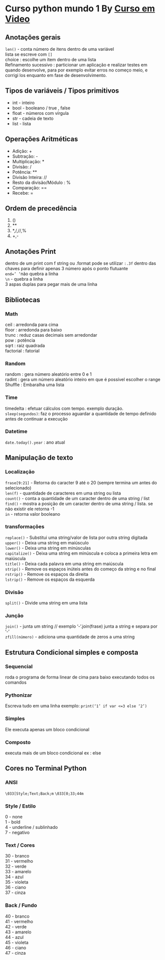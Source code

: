 # Curso python mundo 1 By [Curso em Video](https://cursoemvideo.com)
## Anotações gerais
```len()``` - conta número de itens dentro de uma variável<br />
lista se escreve com ```[]```<br />
choice : escolhe um item dentro de uma lista<br />
Refinamento sucessivo : particionar um aplicação e realizar testes em quando desenvolve, para por exemplo evitar erros no começo meio, e corrigi los enquanto em fase de desenvolvimento.<br />
## Tipos de variáveis / Tipos primitivos
* int - inteiro
* bool - booleano / true , false
* float - números com vírgula
* str - cadeia de texto
* list - lista
## Operações Aritméticas
* Adição: +
* Subtração: -
* Multiplicação: *
* Divisão: /
* Potência: **
* Divisão Inteira: //
* Resto da divisão/Módulo : %
* Comparação: ==
* Recebe: =


## Ordem de precedência
1. ()
1. **
1. *,/,//,%
1. +,-
## Anotações Print
dentro de um print com f string ou .format pode se utilizar ```:.3f``` dentro das chaves para definir apenas 3 número após o ponto flutuante<br />
```end=’ ’```não quebra a linha<br />
```\n``` - quebra a linha<br />
3 aspas duplas para pegar mais de uma linha<br />

## Bibliotecas
### Math
ceil : arredonda para cima<br />
floor : arredonda para baixo<br />
trunc : reduz casas decimais sem arredondar<br />
pow : potência<br />
sqrt : raiz quadrada<br />
factorial : fatorial<br />
### Random
random : gera número aleatório entre  0 e 1<br />
radint : gera um número aleatório inteiro em que é possível escolher o range<br />
Shuffle : Embaralha uma lista<br />
### Time
timedelta : efetuar cálculos com tempo. exemplo duração.<br />
```sleep(segundos)```: faz o processo aguardar a quantidade de tempo definido antes de continuar a execução<br />
### Datetime
```date.today().year``` : ano atual<br />




## Manipulação de texto
### Localização
```frase[9:21]``` - Retorna do caracter 9 até o 20 (sempre termina um antes do selecionado)<br />
```len(f)``` - quantidade de caracteres em uma string ou lista<br />
```count()``` - conta a quantidade de um caracter dentro de uma string / list<br />
```find()``` - mostra a posição de um caracter dentro de uma string / lista. se não existir ele retorna -1<br />
```in``` - retorna valor booleano<br />
 
### transformações

```replace()``` - Substitui uma string/valor de lista por outra string digitada<br />
```upper()``` - Deixa uma string em maiúsculo<br />
```lower()``` - Deixa uma string em minúsculas<br />
```capitalize()``` - Deixa uma string em minúscula e coloca a primeira letra em maiúscula<br />
```title()``` - Deixa cada palavra em uma string em maiúscula<br />
```strip()``` - Remove os espaços inúteis antes do começo da string e no final<br />
```rstrip()``` - Remove os espaços da direita<br />
```lstrip()``` - Remove os espaços da esquerda<br />
### Divisão
```split()``` - Divide uma string em uma lista<br />
### Junção
```join()``` - junta um string // exemplo ‘-’.join(frase) junta a string e separa por ‘-’<br />
```zfill(número)``` - adiciona uma quantidade de zeros a uma string<br />
## Estrutura Condicional simples e composta
### Sequencial
roda o programa de forma linear de cima para baixo executando todos os comandos
### Pythonizar
Escreva tudo em uma linha exemplo: ```print(‘1’ if var <=3 else ‘2’)```
### Simples
Ele executa apenas um bloco condicional
### Composto
executa mais de um bloco condicional ex : else
## Cores no Terminal Python
### ANSI
```\033[Style;Text;Back;m```
```\033[0;33;44m```
### Style  / Estilo
0 - none<br />
1 - bold<br />
4 - underline / sublinhado<br />
7 - negativo<br />
### Text / Cores
30 - branco<br />
31 - vermelho<br />
32 - verde<br />
33 - amarelo<br />
34 - azul<br />
35 - violeta<br />
36 - ciano<br />
37 - cinza<br />
### Back / Fundo
40 - branco<br />
41 - vermelho<br />
42 - verde<br />
43 - amarelo<br />
44 - azul<br />
45 - violeta<br />
46 - ciano<br />
47 - cinza<br />
